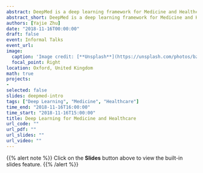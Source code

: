 ```yaml
---
abstract: DeepMed is a deep learning framework for Medicine and Healthcare written in Python and uses PyTorch as the backend autograd engine 🚀.
abstract_short: DeepMed is a deep learning framework for Medicine and Healthcare written in Python and it uses PyTorch as the backend engine 🚀.
authors: [Yajie Zhu]
date: "2018-11-16T00:00:00"
draft: false
event: Informal Talks
event_url: 
image:
  caption: 'Image credit: [**Unsplash**](https://unsplash.com/photos/bzdhc5b3Bxs)'
  focal_point: Right
location: Oxford, United Kingdom
math: true
projects:
- 
selected: false
slides: deepmed-intro
tags: ["Deep Learning", "Medicine", "Healthcare"]
time_end: "2018-11-16T16:00:00"
time_start: "2018-11-16T15:00:00"
title: Deep Learning for Medicine and Healthcare
url_code: ""
url_pdf: ""
url_slides: ""
url_video: ""
---
```


{{% alert note %}}
Click on the **Slides** button above to view the built-in slides feature.
{{% /alert %}}
